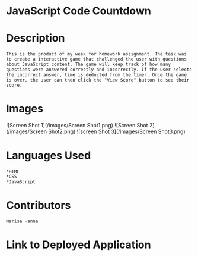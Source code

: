 #  JavaScript Code Countdown


#  Description

    This is the product of my week for homework assignment. The task was to create a interactive game that challenged the user with questions about JavaScript content. The game will keep track of how many questions were answered correctly and incorrectly. If the user selects the incorrect answer, time is deducted from the timer. Once the game is over, the user can then click the "View Score" button to see their score. 



#  Images

![Screen Shot 1](/images/Screen Shot1.png)
![Screen Shot 2](/images/Screen Shot2.png)
![screen Shot 3](/images/Screen Shot3.png)



#  Languages Used


    *HTML
    *CSS
    *JavaScript


#  Contributors

    Marisa Hanna



#  Link to Deployed Application
